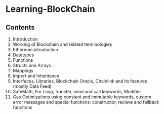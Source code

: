 # Learning-BlockChain

## Contents
1. Introduction
2. Working of Blockchain and related terminologies
3. Ethereum introduction
4. Datatypes
5. Functions
6. Structs and Arrays
7. Mappings
8. Import and Inheritance
9. Interfaces, Libraries, Blockchain Oracle, Chainlink and its features (mostly Data Feed)
10. SafeMath, For Loop, transfer, send and call keywords, Modifier
11. Gas Optimizations using constant and immutable keywords, custom error messages and special functions: constructor, recieve and fallback functions
